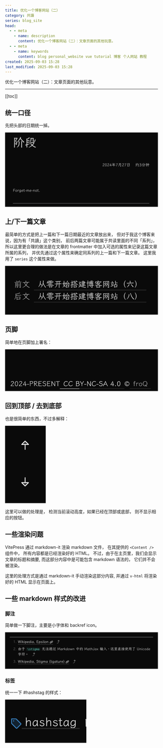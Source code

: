 ```yaml
---
title: 优化一个博客网站（二）
category: 共讀
series: blog_site
head:
  - - meta
    - name: description
      content: 优化一个博客网站（二）：文章页面的其他玩意。
  - - meta
    - name: keywords
      content: blog personal_website vue tutorial 博客 个人网站 教程
created: 2025-09-03 15:28
last_modified: 2025-09-03 15:28
---
```


优化一个博客网站（二）：文章页面的其他玩意。

---

[[toc]]

## 统一口径

先把头部的日期统一掉。

![统一日期格式](optimize_the_blog_site_2_assets/ATTCH_1756884999880.png)

## 上/下一篇文章

最简单的方式是把上一篇和下一篇日期最近的文章放出来，
但对于我这个博客来说，因为有「共讀」这个类别，
前后两篇文章可能属于共读里面的不同「系列」，
所以这里更合理的做法是在文章的 frontmatter
中加入可选的属性来记录这篇文章所属的系列，
并优先通过这个属性来确定同系列的上一篇和下一篇文章。
这里我用了 `series` 这个属性来做。

![上/下一篇](optimize_the_blog_site_2_assets/ATTCH_1756890393034.png)

## 页脚

简单地在页脚加上署名：

![署名](optimize_the_blog_site_2_assets/ATTCH_1756946549074.png)

## 回到顶部 / 去到底部

也是很简单的东西，不过多解释：

![按钮](optimize_the_blog_site_2_assets/ATTCH_1756958947035.png)

这里可以做的处理是，
检测当前滚动高度，如果已经在顶部或底部，
则不显示相应的按钮。

## 一些渲染问题

VitePress 通过 markdown-it 渲染 markdown 文件，
在其提供的 `<Content />` 组件中，
所有内容都是已经渲染好的 HTML。
不过，由于在主页里，我们会显示文章的标题和摘要,
而这部分内容中是可能包含 markdown 语法的，
它们并不会被渲染。

这里的处理方式是通过 markdown-it 手动渲染这部分内容,
并通过 `v-html` 将渲染好的 HTML 显示在页面上。

## 一些 markdown 样式的改进

### 脚注

简单做一下脚注，主要是小字体和 backref icon。

![脚注](optimize_the_blog_site_2_assets/ATTCH_1757031560316.png)

### 标签

统一一下 #hashstag 的样式：

![标签](optimize_the_blog_site_2_assets/ATTCH_1757033803860.png)
